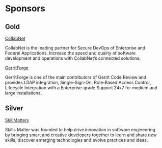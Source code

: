 # Sponsors

## Gold

[logo]: images/collabnet.png
[CollabNet](http://www.collab.net)

CollabNet is the leading partner for Secure DevOps of Enterprise and Federal Applications. Increase the speed and quality of software development and operations with CollabNet’s connected solutions.

[logo]: images/gerritforge.png
[GerritForge](http://www.gerritforge.com)

GerritForge is one of the main contributors of Gerrit Code Review and provides LDAP integration, Single-Sign-On, Role-Based Access Control, Lifecycle Integration with a Enterprise-grade Support 24x7
for medium and large installations.

## Silver

[logo]: images/skillsmatter.png
[SkillMatters](http://skillsmatter.com)

Skills Matter was founded to help drive innovation in software engineering by bringing smart and creative developers together to learn and share new skills, discover emerging technologies and evolve practices and ideas.



